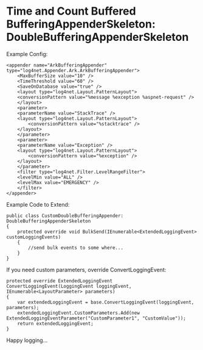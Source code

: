 Time and Count Buffered BufferingAppenderSkeleton: DoubleBufferingAppenderSkeleton
===================

Example Config:

	<appender name="ArkBufferingAppender" type="log4net.Appender.Ark.ArkBufferingAppender">
	    <MaxBufferSize value="10" />
	    <TimeThreshold value="60" />
	    <SaveOnDatabase value="true" />
	    <layout type="log4net.Layout.PatternLayout">
	    <conversionPattern value="%message %exception %aspnet-request" />
	    </layout>
	    <parameter>
	    <parameterName value="StackTrace" />
	    <layout type="log4net.Layout.PatternLayout">
	        <conversionPattern value="%stacktrace" />
	    </layout>
	    </parameter>
	    <parameter>
	    <parameterName value="Exception" />
	    <layout type="log4net.Layout.PatternLayout">
	        <conversionPattern value="%exception" />
	    </layout>
	    </parameter>
	    <filter type="log4net.Filter.LevelRangeFilter">
	    <levelMin value="ALL" />
	    <levelMax value="EMERGENCY" />
	    </filter>
	</appender>


Example Code to Extend:

	public class CustomDoubleBufferingAppender: DoubleBufferingAppenderSkeleton
    {
        protected override void BulkSend(IEnumerable<ExtendedLoggingEvent> customLoggingEvents)
        {
            //send bulk events to some where...
        }
    }

If you need custom parameters, override ConvertLoggingEvent:

	
	protected override ExtendedLoggingEvent ConvertLoggingEvent(LoggingEvent loggingEvent, IEnumerable<LayoutParameter> parameters)
    {
        var extendedLoggingEvent = base.ConvertLoggingEvent(loggingEvent, parameters);
        extendedLoggingEvent.CustomParameters.Add(new ExtendedLoggingEventParameter("CustomParameter1", "CustomValue"));
        return extendedLoggingEvent;
    }

Happy logging...
